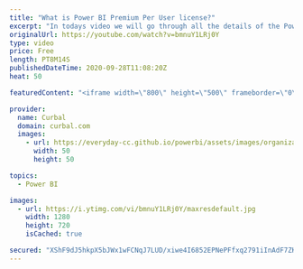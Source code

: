 ```yaml
---
title: "What is Power BI Premium Per User license?"
excerpt: "In todays video we will go through all the details of the Power BI premium per user license:  00:00 What is Power BI premium per user (PPU) license? 00:27 How much does Power BI PPU license cost? 00:50 Do I need a PRO and a PPU  license? 01:15 What features are included in the PPU license? 02:00 What"
originalUrl: https://youtube.com/watch?v=bmnuY1LRj0Y
type: video
price: Free
length: PT8M14S
publishedDateTime: 2020-09-28T11:08:20Z
heat: 50

featuredContent: "<iframe width=\"800\" height=\"500\" frameborder=\"0\" src=\"https://www.youtube.com/embed/bmnuY1LRj0Y\" allow=\"accelerometer; autoplay; encrypted-media; gyroscope; picture-in-picture\" allowfullscreen></iframe>"

provider:
  name: Curbal
  domain: curbal.com
  images:
    - url: https://everyday-cc.github.io/powerbi/assets/images/organizations/curbal.com-50x50.jpg
      width: 50
      height: 50

topics:
  - Power BI

images:
  - url: https://i.ytimg.com/vi/bmnuY1LRj0Y/maxresdefault.jpg
    width: 1280
    height: 720
    isCached: true

secured: "XShF9dJ5hkpX5bJWx1wFCNqJ7LUD/xiwe4I6852EPNePFfxq2791iInAdF7ZK73NdC+lmkLWYYP+29M9dknK3TUzpAN/RwQL/tsndk3lX0zySDuWQVFcG2eoTWFX7bOXJI+CmlUwrWOoSsnTLpVr6dpFazyNnbOuhAok+/xR5mccauC+A8/jaalB4Oo/lvk8k38fp8z+FHIkoyqy3paWa1Mqg13WZp/wPtTjpfzCdROcVsG0lPW5dj/bVpAGZqfyQiuzHWh3AB8U6Duuy1+3S9ys0Ci1ZeCUL6uXpLWcl0nuOtczrR/LP8VHcGyoDGu8D/f6ai6McCbkvrm9Cgleh3Jj4KQt6ZFdql13pIjI2U+5NsXf2Qx+vWRiy/msZvYc4nKmV2xFXcS3imXM9go/pFm1xJwQ+hPN2UsiTfPkxQo=;uWkMhRQDo5Jo0oih80y+Nw=="
---
```



